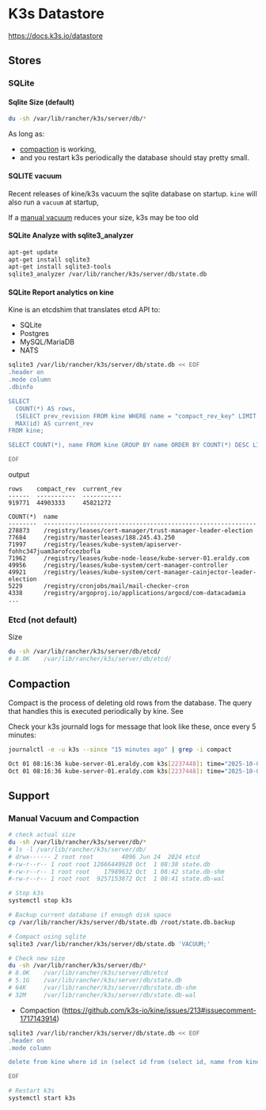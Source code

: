# K3s Datastore

https://docs.k3s.io/datastore

## Stores
### SQLite

#### Sqlite Size (default)

```bash
du -sh /var/lib/rancher/k3s/server/db/*
```

As long as:
* [compaction](#compaction) is working,
* and you restart k3s periodically
  the database should stay pretty small.

#### SQLITE vacuum

Recent releases of kine/k3s vacuum the sqlite database on startup.
`kine` will also run a `vacuum` at startup,

If a [manual vacuum](#manual-vacuum-and-compaction) reduces your size, k3s may be too old

#### SQLite Analyze with sqlite3_analyzer

```bash
apt-get update
apt-get install sqlite3
apt-get install sqlite3-tools
sqlite3_analyzer /var/lib/rancher/k3s/server/db/state.db
```

#### SQLite Report analytics on kine

Kine is an etcdshim that translates etcd API to:

* SQLite
* Postgres
* MySQL/MariaDB
* NATS

```bash
sqlite3 /var/lib/rancher/k3s/server/db/state.db << EOF
.header on
.mode column
.dbinfo

SELECT 
  COUNT(*) AS rows, 
  (SELECT prev_revision FROM kine WHERE name = "compact_rev_key" LIMIT 1) AS compact_rev,
  MAX(id) AS current_rev
FROM kine;

SELECT COUNT(*), name FROM kine GROUP BY name ORDER BY COUNT(*) DESC LIMIT 50;

EOF
```

output

```
rows    compact_rev  current_rev
------  -----------  -----------
919771  44903333     45821272

COUNT(*)  name
--------  ------------------------------------------------------------
278873    /registry/leases/cert-manager/trust-manager-leader-election
77684     /registry/masterleases/188.245.43.250
71997     /registry/leases/kube-system/apiserver-fohhc347juam3arofccezbofla
71962     /registry/leases/kube-node-lease/kube-server-01.eraldy.com
49956     /registry/leases/kube-system/cert-manager-controller
49921     /registry/leases/kube-system/cert-manager-cainjector-leader-election
5229      /registry/cronjobs/mail/mail-checker-cron
4338      /registry/argoproj.io/applications/argocd/com-datacadamia
...
```


### Etcd  (not default)

Size
```bash
du -sh /var/lib/rancher/k3s/server/db/etcd/
# 8.0K    /var/lib/rancher/k3s/server/db/etcd/
```


## Compaction

Compact is the process of deleting old rows from the database.
The query that handles this is executed periodically by kine. See [](#manual-vacuum-and-compaction)

Check your k3s journald logs for message that look like these, once every 5 minutes:
```bash
journalctl -e -u k3s --since "15 minutes ago" | grep -i compact
```
```bash
Oct 01 08:16:36 kube-server-01.eraldy.com k3s[2237448]: time="2025-10-01T08:16:36Z" level=info msg="COMPACT deleted 1000 rows from 1000 revisions in 906.760433ms - compacted to 43882333/45820240"
Oct 01 08:16:36 kube-server-01.eraldy.com k3s[2237448]: time="2025-10-01T08:16:36Z" level=info msg="COMPACT compactRev=43882333 targetCompactRev=43883333 currentRev=45820241"
```

## Support
### Manual Vacuum and Compaction


```bash
# check actual size
du -sh /var/lib/rancher/k3s/server/db/*
# ls -l /var/lib/rancher/k3s/server/db/
# drwx------ 2 root root        4096 Jun 24  2024 etcd
#-rw-r--r-- 1 root root 12666449920 Oct  1 08:38 state.db
#-rw-r--r-- 1 root root    17989632 Oct  1 08:42 state.db-shm
#-rw-r--r-- 1 root root  9257153872 Oct  1 08:41 state.db-wal

# Stop k3s
systemctl stop k3s

# Backup current database if enough disk space
cp /var/lib/rancher/k3s/server/db/state.db /root/state.db.backup

# Compact using sqlite
sqlite3 /var/lib/rancher/k3s/server/db/state.db 'VACUUM;'

# Check new size
du -sh /var/lib/rancher/k3s/server/db/*
# 8.0K    /var/lib/rancher/k3s/server/db/etcd
# 5.1G    /var/lib/rancher/k3s/server/db/state.db
# 64K     /var/lib/rancher/k3s/server/db/state.db-shm
# 32M     /var/lib/rancher/k3s/server/db/state.db-wal
```

* Compaction (https://github.com/k3s-io/kine/issues/213#issuecomment-1717143914)
```bash
sqlite3 /var/lib/rancher/k3s/server/db/state.db << EOF
.header on
.mode column

delete from kine where id in (select id from (select id, name from kine where id not in (select max(id) as id from kine group by name)));

EOF
```


```bash
# Restart k3s
systemctl start k3s
```


